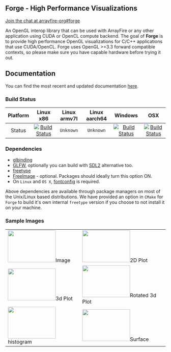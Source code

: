Forge - High Performance Visualizations
---------------------------------------

[Join the chat at arrayfire-org#forge](https://join.slack.com/t/arrayfire-org/shared_invite/enQtMjI4MjIzMDMzMTczLWM4ODIyZjA3YmY3NWEwMjk2N2Q0YTQyNGMwZmU4ZjkxNGU0MjYzYmUzYTg3ZTM0MDQxOTE2OTJjNGVkOGEwN2M)

An OpenGL interop library that can be used with ArrayFire or any other application using CUDA or OpenCL compute backend. The goal of **Forge** is to provide high performance OpenGL visualizations for C/C++ applications that use CUDA/OpenCL. Forge uses OpenGL >=3.3 forward compatible contexts, so please make sure you have capable hardware before trying it out.

## Documentation

You can find the most recent and updated documentation [here](http://arrayfire.org/forge/index.htm).

### Build Status
| Platform | Linux x86 | Linux armv7l | Linux aarch64 | Windows | OSX |
|:--------:|:---------:|:------------:|:-------------:|:-------:|:---:|
| Status   | [![Build Status](https://travis-ci.org/arrayfire/forge.svg?branch=v1.0)](https://travis-ci.org/arrayfire/forge) | `Unknown` | `Unknown` | [![Build Status](https://ci.appveyor.com/api/projects/status/github/arrayfire/forge?branch=v1.0&svg=true)](https://ci.appveyor.com/project/9prady9/forge-jwb4e) | [![Build Status](https://travis-ci.org/arrayfire/forge.svg?branch=v1.0)](https://travis-ci.org/arrayfire/forge) |

### Dependencies
* [glbinding](https://github.com/cginternals/glbinding)
* [GLFW](http://www.glfw.org/), optionally you can build with [SDL2](https://www.libsdl.org/) alternative too.
* [freetype](http://www.freetype.org/)
* [FreeImage](http://freeimage.sourceforge.net/) - optional. Packages should ideally turn this
  option ON.
* On `Linux` and `OS X`, [fontconfig](http://www.freedesktop.org/wiki/Software/fontconfig/) is required.

Above dependencies are available through package managers on most of the Unix/Linux based distributions. We have provided an option in `CMake` for `Forge` to build it's own internal `freetype` version if you choose to not install it on your machine.

### Sample Images
|     |     |
|-----|-----|
| <img src="./docs/images/image.png" width=150 height=100>Image</img> | <img src="./docs/images/plot.png" width=150 height=100>2D Plot</img>  |
| <img src="./docs/images/plot31.png" width=150 height=100>3d Plot</img> | <img src="./docs/images/plot32.png" width=150 height=100>Rotated 3d Plot</img> |
| <img src="./docs/images/hist.png" width=150 height=100>histogram</img> | <img src="./docs/images/surface.png" width=150 height=100>Surface</img> |
